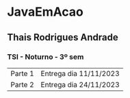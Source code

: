 # JavaEmAcao

## Thais Rodrigues Andrade

### TSI - Noturno - 3º sem


<table> 
  <tr>
    <td>Parte 1</td>
    <td>Entrega dia 11/11/2023</td>
  </tr>
  <tr>
      <td>Parte 2</td>
      <td>Entrega dia 24/11/2023</td>
  </tr>
</table>
